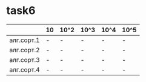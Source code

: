 # task6
|  | 10 | 10^2| 10^3|10^4 | 10^5|
|-------|---------|----------|----------|----------|-----------|
|алг.сорт.1|-|-|-|-|-|
|алг.сорт.2|-|-|-|-|-|
|алг.сорт.3|-|-|-|-|-|
|алг.сорт.4|-|-|-|-|-|

